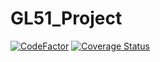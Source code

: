 # GL51_Project
[![CodeFactor](https://www.codefactor.io/repository/github/dbissari/gl51_project/badge)](https://www.codefactor.io/repository/github/dbissari/gl51_project)
[![Coverage Status](https://coveralls.io/repos/github/dbissari/GL51_Project/badge.svg?branch=master)](https://coveralls.io/github/dbissari/GL51_Project?branch=master)
